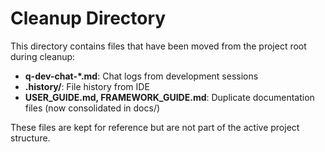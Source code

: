 # Cleanup Directory

This directory contains files that have been moved from the project root during cleanup:

- **q-dev-chat-*.md**: Chat logs from development sessions
- **.history/**: File history from IDE
- **USER_GUIDE.md, FRAMEWORK_GUIDE.md**: Duplicate documentation files (now consolidated in docs/)

These files are kept for reference but are not part of the active project structure.
